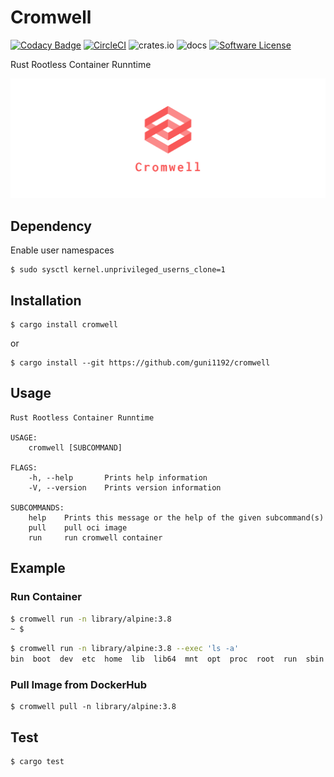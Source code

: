 # Cromwell

[![Codacy Badge](https://api.codacy.com/project/badge/Grade/41323aa3cce44cd586d683bdb62f6812)](https://app.codacy.com/app/guni1192/cromwell?utm_source=github.com&utm_medium=referral&utm_content=guni1192/cromwell&utm_campaign=Badge_Grade_Settings)
[![CircleCI](https://circleci.com/gh/guni1192/cromwell/tree/master.svg?style=svg)](https://circleci.com/gh/guni1192/cromwell/tree/master)
![crates.io](https://img.shields.io/crates/v/cromwell.svg)
![docs](https://docs.rs/cromwell/badge.svg)
[![Software License](https://img.shields.io/badge/license-MIT-brightgreen.svg)](LICENSE)

Rust Rootless Container Runntime

![logo](./logos/facebook_cover_photo_2.png)

## Dependency

Enable user namespaces

```
$ sudo sysctl kernel.unprivileged_userns_clone=1
```

## Installation

```
$ cargo install cromwell
```

or 

```
$ cargo install --git https://github.com/guni1192/cromwell
```

## Usage

```
Rust Rootless Container Runntime

USAGE:
    cromwell [SUBCOMMAND]

FLAGS:
    -h, --help       Prints help information
    -V, --version    Prints version information

SUBCOMMANDS:
    help    Prints this message or the help of the given subcommand(s)
    pull    pull oci image
    run     run cromwell container
```

## Example

### Run Container

```bash
$ cromwell run -n library/alpine:3.8
~ $
```

```bash
$ cromwell run -n library/alpine:3.8 --exec 'ls -a'
bin  boot  dev  etc  home  lib  lib64  mnt  opt  proc  root  run  sbin  srv  sys  tmp  usr  var
```

### Pull Image from DockerHub

```
$ cromwell pull -n library/alpine:3.8
```

## Test

```
$ cargo test
```
